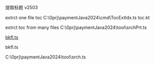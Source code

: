 提取标题 v2503


extrct one file toc
C:\0prj\paymentJava2024\cmd\TocExtIdx.ts
toc.kt


extrct toc from many files
C:\0prj\paymentJava2024\tool\srchPrt.ts


[bkfl.ts](../tool/bkfl.ts)

bkfl.ts

C:\0prj\paymentJava2024\tool\srch.ts